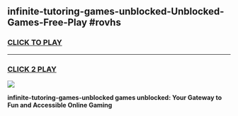 
## infinite-tutoring-games-unblocked-Unblocked-Games-Free-Play #rovhs
<h3>
<a href="https://us.freeplayer.one?title=infinite-tutoring-games-unblocked&ref=9M">CLICK TO PLAY</a></h3>
<hr>

<h3>
<a href="https://us.freeplayer.one?title=infinite-tutoring-games-unblocked&ref=9M">CLICK 2 PLAY</a>
  
</h3>

<a href="https://us.freeplayer.one?title=infinite-tutoring-games-unblocked&ref=9M"><img src="https://clearcache.store/games.png"></a>


**infinite-tutoring-games-unblocked games unblocked: Your Gateway to Fun and Accessible Online Gaming**
